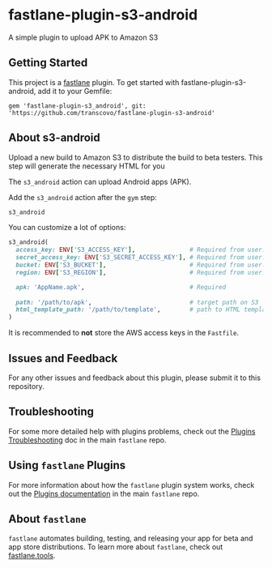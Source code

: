 # fastlane-plugin-s3-android
A simple plugin to upload APK to Amazon S3


## Getting Started

This project is a [fastlane](https://github.com/fastlane/fastlane) plugin. To get started with fastlane-plugin-s3-android, add it to your Gemfile:

```Gemfile
gem 'fastlane-plugin-s3_android', git: 'https://github.com/transcovo/fastlane-plugin-s3-android'
```

## About s3-android

Upload a new build to Amazon S3 to distribute the build to beta testers. 
This step will generate the necessary HTML for you

The `s3_android` action can upload Android apps (APK).

Add the `s3_android` action after the `gym` step:

```ruby
s3_android
```

You can customize a lot of options:
```ruby
s3_android(
  access_key: ENV['S3_ACCESS_KEY'],               # Required from user.
  secret_access_key: ENV['S3_SECRET_ACCESS_KEY'], # Required from user.
  bucket: ENV['S3_BUCKET'],                       # Required from user.
  region: ENV['S3_REGION'],                       # Required from user.

  apk: 'AppName.apk',                             # Required
  
  path: '/path/to/apk',                           # target path on S3
  html_template_path: '/path/to/template',        # path to HTML template
)
```

It is recommended to **not** store the AWS access keys in the `Fastfile`.


## Issues and Feedback

For any other issues and feedback about this plugin, please submit it to this repository.

## Troubleshooting

For some more detailed help with plugins problems, check out the [Plugins Troubleshooting](https://github.com/fastlane/fastlane/blob/master/fastlane/docs/PluginsTroubleshooting.md) doc in the main `fastlane` repo.

## Using `fastlane` Plugins

For more information about how the `fastlane` plugin system works, check out the [Plugins documentation](https://github.com/fastlane/fastlane/blob/master/fastlane/docs/Plugins.md) in the main `fastlane` repo.

## About `fastlane`

`fastlane` automates building, testing, and releasing your app for beta and app store distributions. To learn more about `fastlane`, check out [fastlane.tools](https://fastlane.tools).
